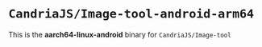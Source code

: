 # `CandriaJS/Image-tool-android-arm64`

This is the **aarch64-linux-android** binary for `CandriaJS/Image-tool`
